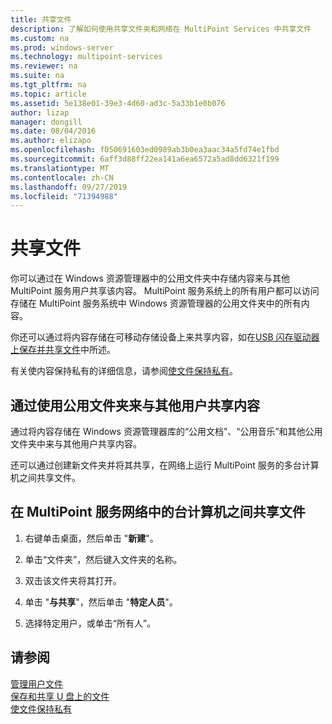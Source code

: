 ```yaml
---
title: 共享文件
description: 了解如何使用共享文件夹和网络在 MultiPoint Services 中共享文件
ms.custom: na
ms.prod: windows-server
ms.technology: multipoint-services
ms.reviewer: na
ms.suite: na
ms.tgt_pltfrm: na
ms.topic: article
ms.assetid: 5e138e01-39e3-4d60-ad3c-5a33b1e0b076
author: lizap
manager: dongill
ms.date: 08/04/2016
ms.author: elizapo
ms.openlocfilehash: f050691603ed0989ab3b0ea3aac34a5fd74e1fbd
ms.sourcegitcommit: 6aff3d88ff22ea141a6ea6572a5ad8dd6321f199
ms.translationtype: MT
ms.contentlocale: zh-CN
ms.lasthandoff: 09/27/2019
ms.locfileid: "71394988"
---
```

# <a name="share-files"></a>共享文件
你可以通过在 Windows 资源管理器中的公用文件夹中存储内容来与其他 MultiPoint 服务用户共享该内容。 MultiPoint 服务系统上的所有用户都可以访问存储在 MultiPoint 服务系统中 Windows 资源管理器的公用文件夹中的所有内容。  
  
你还可以通过将内容存储在可移动存储设备上来共享内容，如在[USB 闪存驱动器上保存并共享文件](Save-and-Share-Files-on-a-USB-Flash-Drive.md)中所述。  
  
有关使内容保持私有的详细信息，请参阅[使文件保持私有](Keep-Files-Private.md)。  
  
## <a name="to-share-content-with-other-users-by-using-public-folders"></a>通过使用公用文件夹来与其他用户共享内容  
  
通过将内容存储在 Windows 资源管理器库的“公用文档”、“公用音乐”和其他公用文件夹中来与其他用户共享内容。 
  
还可以通过创建新文件夹并将其共享，在网络上运行 MultiPoint 服务的多台计算机之间共享文件。  
  
## <a name="to-share-files-across-multiple-computers-in-a-multipoint-services-network"></a>在 MultiPoint 服务网络中的台计算机之间共享文件  
  
1.  右键单击桌面，然后单击 "**新建**"。  
  
2.  单击“文件夹”，然后键入文件夹的名称。  
  
3.  双击该文件夹将其打开。  
  
4.  单击 "**与共享**"，然后单击 "**特定人员**"。  
  
5.  选择特定用户，或单击“所有人”。  
  
## <a name="see-also"></a>请参阅  
[管理用户文件](Manage-User-Files.md)  
[保存和共享 U 盘上的文件](Save-and-Share-Files-on-a-USB-Flash-Drive.md)  
[使文件保持私有](Keep-Files-Private.md) 